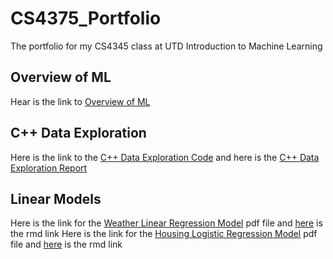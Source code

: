 # CS4375_Portfolio
The portfolio for my CS4345 class at UTD Introduction to Machine Learning

## Overview of ML
Hear is the link to [Overview of ML](Overview_of_ML.pdf) 

## C++ Data Exploration
Here is the link to the [C++ Data Exploration Code](C++_Data_Exploration.cpp) and here is the [C++ Data Exploration Report](C++_Data_Exploration.pdf)

## Linear Models
Here is the link for the [Weather Linear Regression Model](LinearRegression.pdf) pdf file and [here](Regression.rmd) is the rmd link
Here is the link for the [Housing Logistic Regression Model](Classification.pdf) pdf file and [here](Classification.rmd) is the rmd link
